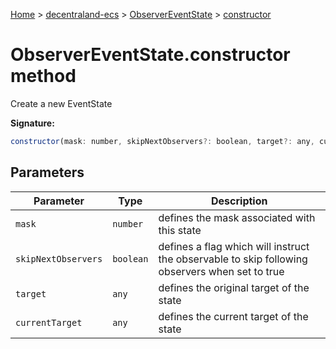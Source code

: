 [Home](./index) &gt; [decentraland-ecs](./decentraland-ecs.md) &gt; [ObserverEventState](./decentraland-ecs.observereventstate.md) &gt; [constructor](./decentraland-ecs.observereventstate.constructor.md)

# ObserverEventState.constructor method

Create a new EventState

**Signature:**
```javascript
constructor(mask: number, skipNextObservers?: boolean, target?: any, currentTarget?: any);
```

## Parameters

|  Parameter | Type | Description |
|  --- | --- | --- |
|  `mask` | `number` | defines the mask associated with this state |
|  `skipNextObservers` | `boolean` | defines a flag which will instruct the observable to skip following observers when set to true |
|  `target` | `any` | defines the original target of the state |
|  `currentTarget` | `any` | defines the current target of the state |

